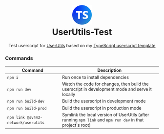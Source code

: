 <div style="text-align:center;" align="center">

<h1><img alt="icon" src="./assets/icon.png"><br>UserUtils-Test</h1>

Test userscript for [UserUtils](https://github.com/Sv443-Network/UserUtils) based on my [TypeScript userscript template](https://github.com/Sv443/Userscript.ts)

</div>

### Commands
| Command | Description |
| --- | --- |
| `npm i` | Run once to install dependencies |
| `npm run dev` | Watch the code for changes, then build the userscript in development mode and serve it locally |
| `npm run build-dev` | Build the userscript in development mode |
| `npm run build-prod` | Build the userscript in production mode |
| `npm link @sv443-network/userutils` | Symlink the local version of UserUtils (after running `npm link` and `npm run dev` in that project's root) |
